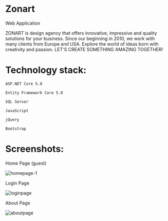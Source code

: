 # Zonart
Web Application

ZONART is design agency that offers innovative, impressive and quality solutions for your business. 
Since our beginning in 2010, we work with many clients from Europe and USA. 
Explore the world of ideas born with creativity and passion.
LET'S CREATE SOMETHING AMAZING TOGETHER!

# Technology stack:

    ASP.NET Core 5.0

    Entity Framework Core 5.0

    SQL Server

    JavaScript

    jQuery

    Bootstrap

# Screenshots:

Home Page (guest)

![homepage-1](https://user-images.githubusercontent.com/84331691/130749007-1e67378d-299f-4645-a725-1ad064d71e13.jpg)

Login Page

![loginpage](https://user-images.githubusercontent.com/84331691/130750011-398c4f37-f03e-4e40-85fb-69ad2d427b5a.jpg)

About Page

![aboutpage](https://user-images.githubusercontent.com/84331691/130752088-e22d809f-c213-4933-ae0e-a465d823b330.jpg)

